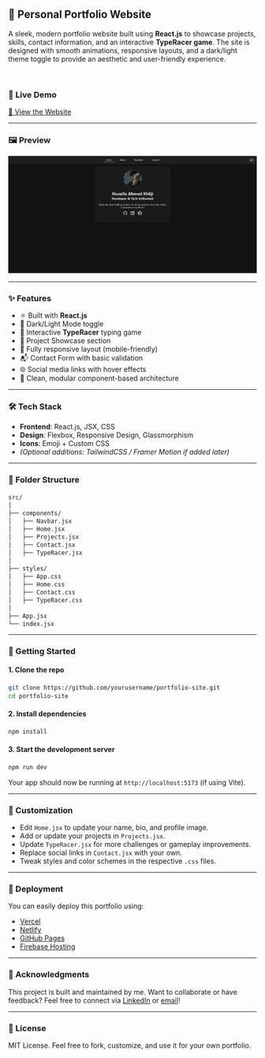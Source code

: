## 🧠 Personal Portfolio Website

A sleek, modern portfolio website built using **React.js** to showcase projects, skills, contact information, and an interactive **TypeRacer game**. The site is designed with smooth animations, responsive layouts, and a dark/light theme toggle to provide an aesthetic and user-friendly experience.

<br/>

### 🚀 Live Demo

[🔗 View the Website](https://your-portfolio-link.com)

---

### 🖼️ Preview

![Portfolio Preview](preview.png)

---

### ✨ Features

* ⚛️ Built with **React.js**
* 🎨 Dark/Light Mode toggle
* 🧩 Interactive **TypeRacer** typing game
* 📄 Project Showcase section
* 📱 Fully responsive layout (mobile-friendly)
* 📬 Contact Form with basic validation
* 🌐 Social media links with hover effects
* 💅 Clean, modular component-based architecture

---

### 🛠️ Tech Stack

* **Frontend**: React.js, JSX, CSS
* **Design**: Flexbox, Responsive Design, Glassmorphism
* **Icons**: Emoji + Custom CSS
* *(Optional additions: TailwindCSS / Framer Motion if added later)*

---

### 📁 Folder Structure

```
src/
│
├── components/
│   ├── Navbar.jsx
│   ├── Home.jsx
│   ├── Projects.jsx
│   ├── Contact.jsx
│   ├── TypeRacer.jsx
│
├── styles/
│   ├── App.css
│   ├── Home.css
│   ├── Contact.css
│   ├── TypeRacer.css
│
├── App.jsx
└── index.jsx
```

---

### 🧩 Getting Started

#### 1. Clone the repo

```bash
git clone https://github.com/yourusername/portfolio-site.git
cd portfolio-site
```

#### 2. Install dependencies

```bash
npm install
```

#### 3. Start the development server

```bash
npm run dev
```

Your app should now be running at `http://localhost:5173` (if using Vite).

---

### 🔧 Customization

* Edit `Home.jsx` to update your name, bio, and profile image.
* Add or update your projects in `Projects.jsx`.
* Update `TypeRacer.jsx` for more challenges or gameplay improvements.
* Replace social links in `Contact.jsx` with your own.
* Tweak styles and color schemes in the respective `.css` files.

---

### 🎯 Deployment

You can easily deploy this portfolio using:

* [Vercel](https://vercel.com/)
* [Netlify](https://netlify.com/)
* [GitHub Pages](https://pages.github.com/)
* [Firebase Hosting](https://firebase.google.com/products/hosting)

---

### 🙌 Acknowledgments

This project is built and maintained by me.
Want to collaborate or have feedback? Feel free to connect via [LinkedIn](https://linkedin.com/in/yourprofile) or [email](mailto:youremail@example.com)!

---

### 📄 License

MIT License. Feel free to fork, customize, and use it for your own portfolio.
